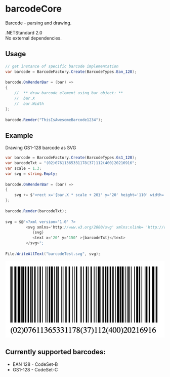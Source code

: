 # barcodeCore
Barcode - parsing and drawing.

.NETStandard 2.0  
No external dependencies.

## Usage
``` C#
// get instance of specific barcode implementation 
var barcode = BarcodeFactory.Create(BarcodeTypes.Ean_128);

barcode.OnRenderBar = (bar) =>
{
    //  ** draw barcode element using bar object: **
    //  bar.X 
    //  bar.Width 
};

barcode.Render("ThisIsAwesomeBarcode1234");
```
## Example
Drawing GS1-128 barcode as SVG
``` C#
var barcode = BarcodeFactory.Create(BarcodeTypes.Gs1_128);
var barcodeTxt = "(02)07611365331178(37)112(400)20216916";
var scale = 1.3;
var svg = string.Empty;

barcode.OnRenderBar = (bar) =>
{
    svg += $"<rect x='{bar.X * scale + 20}' y='20' height='110' width='{bar.Width * scale}' />{Environment.NewLine}";
};

barcode.Render(barcodeTxt);

svg = $@"<?xml version='1.0' ?>
         <svg xmlns='http://www.w3.org/2000/svg' xmlns:xlink= 'http://www.w3.org/1999/xlink' width='600' height='170'>
            {svg}
            <text x='20' y='150' >{barcodeTxt}</text>
         </svg>";

File.WriteAllText("barcodeTest.svg", svg);
```
![Example barcode](barcode.png "Barcode")
## Currently supported barcodes:
* EAN 128 - CodeSet-B
* GS1-128 - CodeSet-C
